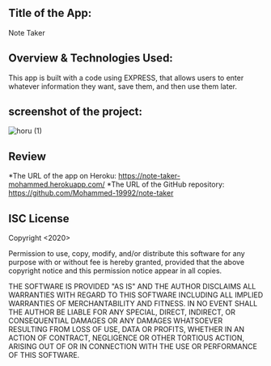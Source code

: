 ## Title of the App:
Note Taker

## Overview & Technologies Used:
This app is built with a code using EXPRESS, that allows users to enter whatever information they want, save them, and then use them later.

## screenshot of the project:
![horu (1)](https://user-images.githubusercontent.com/67847324/97511001-652bff80-195c-11eb-8a2f-c91c902cffb9.gif)

## Review
*The URL of the app on Heroku: https://note-taker-mohammed.herokuapp.com/
*The URL of the GitHub repository: https://github.com/Mohammed-19992/note-taker

## ISC License
Copyright <2020> <Mohammed arafat>

Permission to use, copy, modify, and/or distribute this software for any purpose with or without fee is hereby granted, provided that the above copyright notice and this permission notice appear in all copies.

THE SOFTWARE IS PROVIDED "AS IS" AND THE AUTHOR DISCLAIMS ALL WARRANTIES WITH REGARD TO THIS SOFTWARE INCLUDING ALL IMPLIED WARRANTIES OF MERCHANTABILITY AND FITNESS. IN NO EVENT SHALL THE AUTHOR BE LIABLE FOR ANY SPECIAL, DIRECT, INDIRECT, OR CONSEQUENTIAL DAMAGES OR ANY DAMAGES WHATSOEVER RESULTING FROM LOSS OF USE, DATA OR PROFITS, WHETHER IN AN ACTION OF CONTRACT, NEGLIGENCE OR OTHER TORTIOUS ACTION, ARISING OUT OF OR IN CONNECTION WITH THE USE OR PERFORMANCE OF THIS SOFTWARE.

